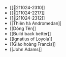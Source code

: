 - [[💬211024-2310]]
- [[💬211024-2217]]
- [[💬211024-2312]]
- [[Thiên hà Andromedan]]
- [[Dòng Tên]]
- [[Build back better]]
- [[Ignatius of Loyola]]
- [[Giáo hoàng Francis]]
- [[John Adams]]
